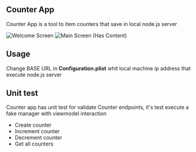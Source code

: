 ## Counter App
Counter App is a tool to item  counters that save in local node.js server

![Welcome Screen](https://user-images.githubusercontent.com/19766554/101527670-4f96f600-395c-11eb-8f97-7ce6556666a9.png)
![Main Screen (Has Content)](https://user-images.githubusercontent.com/19766554/101527820-80772b00-395c-11eb-80f0-966c312c4b91.png)

## Usage
Change BASE URL in **Configuration.plist** whit local machine ip address that execute node.js server

## Unit test
Counter app has unit test for validate Counter endpoints, it's test execute a fake manager with viewmodel interaction
* Create counter
* Increment counter
* Decrement counter
* Get all counters